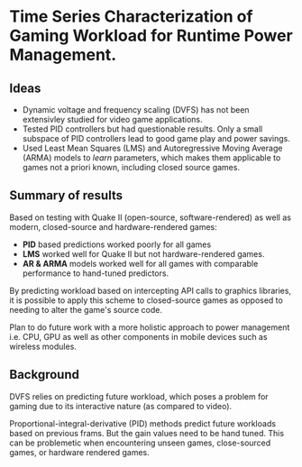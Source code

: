 # Time Series Characterization of Gaming Workload for Runtime Power Management.

## Ideas

- Dynamic voltage and frequency scaling (DVFS) has not been extensivley studied for video game applications.
- Tested PID controllers but had questionable results. Only a small subspace of PID controllers lead to good game play and power savings.
- Used Least Mean Squares (LMS) and Autoregressive Moving Average (ARMA) models to *learn* parameters, which makes them applicable to games not a priori known, including closed source games.

## Summary of results

Based on testing with Quake II (open-source, software-rendered) as well as modern, closed-source and hardware-rendered games:
- **PID** based predictions worked poorly for all games
- **LMS** worked well for Quake II but not hardware-rendered games.
- **AR & ARMA** models worked well for all games with comparable performance to hand-tuned predictors.

By predicting workload based on intercepting API calls to graphics libraries, it is possible to apply this scheme to closed-source games as opposed to needing to alter the game's source code.

Plan to do future work with a more holistic approach to power management i.e. CPU, GPU as well as other components in mobile devices such as wireless modules.

## Background

DVFS relies on predicting future workload, which poses a problem for gaming due to its interactive nature (as compared to video).

Proportional-integral-derivative (PID) methods predict future workloads based on previous frams. But the gain values need to be hand tuned. This can be problemetic when encountering unseen games, close-sourced games, or hardware rendered games.